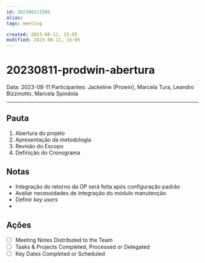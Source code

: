 ```yaml
---
id: 202308111505
alias: 
tags: meeting

created: 2023-08-11, 15:05
modified: 2023-08-11, 15:05
---
```

# 20230811-prodwin-abertura

Data: 2023-08-11
Participantes: Jackeline (Prowin), Marcela Tura, Leandro Bizzinotto, Marcela Spíndola

---

## Pauta

1. Abertura do projeto
2. Apresentação da metodologia
3. Revisão do Escopo
4. Definição do Cronograma

## Notas

- Integração do retorno da OP será feita após configuração padrão
- Avaliar necessidades de integração do módulo manutenção
- Definir _key users_
- 

## Ações

- [ ] Meeting Notes Distributed to the Team
- [ ] Tasks & Projects Completed, Processed or Delegated
- [ ] Key Dates Completed or Scheduled